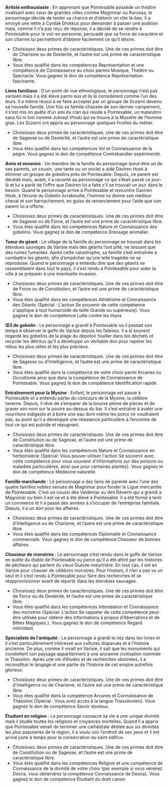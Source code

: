**Artiste enthousiaste** : En apprenant que Pointesable possède un théâtre rivalisant avec ceux de grandes villes comme Magnimar ou Korvosa, le personnage décide de tenter sa chance et d’obtenir un rôle là-bas. Il a envoyé une lettre à Cyrdak Drokkus pour demander à passer une audition mais, comme il n’a pas reçu de réponse, il a décidé de se rendre à Pointesable pour le voir en personne, persuadé que sa force de caractère et son charme lui permettront d’obtenir facilement ce qu’il désire.

- Choisissez deux primes de caractéristiques. Une de ces primes doit être de Charisme ou de Dextérité, et l’autre est une prime de caractéristique libre.
- Vous êtes qualifié dans les compétences Représentation et une compétence de Connaissance au choix parmis Musique, Théâtre ou Spectacle. Vous gagnez le don de compétence Représentation fascinante.

**Liens familiaux** : D’un point de vue ethnologique, le personnage n’est pas varisien mais il a été élevé parmi eux et ils le considèrent comme l’un des leurs. Il a même réussi à se faire accepter par un groupe de Sczarni devenu sa nouvelle famille. Une fois sa famille chassée de son dernier campement, il s’est mis en quête d’un ami du clan qui réside à Pointesable, un malandrin sans foi ni loin nommé Jubrayl Vhiski qui se trouve à la Musette de l’homme gras. Les Sczarni ont appris au personnage quelques ficelles du métier.

- Choisissez deux primes de caractéristiques. Une de ces primes doit être de Sagesse ou de Dextérité, et l’autre est une prime de caractéristique libre.
- Vous êtes qualifié dans les compétences Vol et Connaissance de la pègre. Vous gagnez le don de compétence Contrebandier expérimenté.

**Amis et ennemis** : Un membre de la famille du personnage (peut-être un de ses parents, un cousin, une tante ou un oncle) a aidé Daviren Hosk à éliminer un groupe de gobelins près de Pointesable. Depuis, ce parent est décédé mais, avant, il a raconté au personnage ce qui s’était passé ce jour-là et lui a parlé de l’offre que Daviren lui a faite s’il se trouvait un jour dans le besoin. Quand le personnage arrive à Pointesable et rencontre Daviren Hosk, à l’écurie du Gobelin écrabouillé, l’homme lui donne son meilleur cheval et son harnachement, en guise de remerciement pour l’aide que son parent lui a offerte.

- Choisissez deux primes de caractéristiques. Une de ces primes doit être de Sagesse ou de Force, et l’autre est une prime de caractéristique libre.
- Vous êtes qualifié dans les compétences Nature et Connaissance des gobelins. Vous gagnez le don de compétence Dressage animalier.

**Tueur de géant** : Le village de la famille du personnage se trouvait dans les étendues sauvages de Varisie mais des géants l’ont pillé, ne laissant que des ruines fumantes. Après cette catastrophe, sa famille s’est entraînée à combattre les géants, afin d’empêcher qu’une telle tragédie ne se reproduise. Quand le personnage a entendu dire que des géants se rassemblaient dans tout le pays, il s’est rendu à Pointesable pour aider la ville à se préparer à une éventuelle invasion.

- Choisissez deux primes de caractéristiques. Une de ces primes doit être de Force ou de Constitution, et l’autre est une prime de caractéristique libre.
- Vous êtes qualifié dans les compétences Athlétisme et Connaissance des Géants {Spécial : L'action Se souvenir de cette compétence s'applique à tout  humanoïde de taille Grande ou supérieure}. Vous gagnez le don de compétence Lutte contre les titans

**Œil de gobelin** : Le personnage a grandi à Pointesable où il passait son temps à observer le golfe de Varisie depuis les falaises. Il a si souvent regardé les gobelins de la plage du dépotoir fouiller dans les déchets et recycler les détritus qu’il a développé un véritable don pour repérer les rebus les plus utiles et les plus précieux.

- Choisissez deux primes de caractéristiques. Une de ces primes doit être de Sagesse ou d'Intelligence, et l’autre est une prime de caractéristique libre.
- Vous êtes qualifié dans la compétence de votre choix parmi Arcanes ou Occultisme ainsi que dans la compétence de Connaissance de Pointesable. Vous gagnez le don de compétence Identification rapide.

**Entraînement pour la Myxine** : Enfant, le personnage est passé à Pointesable et a entendu parler du concours de la Myxine, la célèbre taverne. Depuis, il rêve de s’emparer de la bourse pleine de pièces et de graver son nom sur la poutre au-dessus du bar. Il s’est entraîné à avaler une nourriture indigeste et à boire une eau dont même les porcs ne voudraient pas, au point qu’il a développé une résistance particulière à l’encontre de tout ce qui est putride et répugnant.

- Choisissez deux primes de caractéristiques. Une de ces primes doit être de Constitution ou de Sagesse, et l’autre est une prime de caractéristique libre.
- Vous êtes qualifié dans les compétences Nature et Connaissance en herboristerie {Spécial: Vous pouver utiliser l'action Se souvenir avec cette compétence pour vous souvenir d'informations sur des poisons ou maladies particulières, ainsi que pour certaines plantes}. Vous gagnez le don de compétence Médecine naturelle.

**Famille marchande** : Le personnage a des liens de parenté avec l’une des quatre familles nobles venues de Magnimar pour fonder la Ligue mercantile de Pointesable. C’est un cousin des Valdemar ou des Déverin qui a grandi à Magnimar ou bien il est né et à été élevé à Pointesable. Il a été formé à tenir un commerce et il a passé des années à s’occuper de l’entreprise familiale. Depuis, il a un don pour les affaires.

- Choisissez deux primes de caractéristiques. Une de ces primes doit être d'Intelligence ou de Charisme, et l’autre est une prime de caractéristique libre.
- Vous êtes qualifié dans les compétences Diplomatie et Connaissance commerciale. Vous gagnez le don de compétence Chasseur de bonnes affaires.

**Chasseur de monstres** : Le personnage s’est rendu dans le golfe de Varisie en quête du diable de Pointesable ou parce qu’il a été attiré par les histoires de pêcheurs qui parlent du vieux Gueule-meurtrière. En tout cas, il est en Varisie pour chasser de célèbres monstres. Pour l’instant, il n’en a pas vu un seul et il s’est rendu à Pointesable pour faire des recherches et se réapprovisionner avant de repartir dans les étendues sauvages.

- Choisissez deux primes de caractéristiques. Une de ces primes doit être de Force ou de Dextérité, et l’autre est une prime de caractéristique libre.
- Vous êtes qualifié dans les compétences Intimidation et Connaissance des monstres {Spécial: L'action Se rappeler de cette compétence peut-être utilisée pour obtenir des informations à propos d'Aberrations et de Bêtes Magiques.}. Vous gagnez le don de compétence Regard intimidant.

**Spécialiste de l’antiquité** : Le personnage a grandi le nez dans les livres et il s’est particulièrement intéressé aux cultures disparues et à l’histoire ancienne. De plus, comme il vivait en Varisie, il sait que les monuments qui constellent son paysage appartiennent à une ancienne civilisation nommée le Thassilon. Après une vie d’études et de recherches obstinées, il a reconstitué le langage et une partie de l’histoire de cet empire autrefois glorieux.

- Choisissez deux primes de caractéristiques. Une de ces primes doit être d'Intelligence ou de Charisme, et l’autre est une prime de caractéristique libre.
- Vous êtes qualifié dans la compétence Arcanes et Connaissance de Thassilon {Spécial : Vous avez accès à la langue Thassilonien}. Vous gagnez le don de compétence Savoir douteux.

**Étudiant en religion** : Le personnage consacre sa vie à une unique divinité mais il étudie toutes les religions et croyances mortelles. Quand il a appris que Pointesable venait de terminer une cathédrale dédiée aux six divinités les plus populaires de la région, il a voulu voir l’endroit de ses yeux et il est arrivé juste à temps pour la consécration du saint édifice.

- Choisissez deux primes de caractéristiques. Une de ces primes doit être de Constitution ou de Sagesse, et l’autre est une prime de caractéristique libre.
- Vous êtes qualifié dans les compétences Religion et une compétence de Connaissance de la divinité de votre choix {par exemple si vous vénérez Desna, vous obtiendrez la compétence Connaissance de Desna}. Vous gagnez le don de compétence Étudiant du droit canon.
